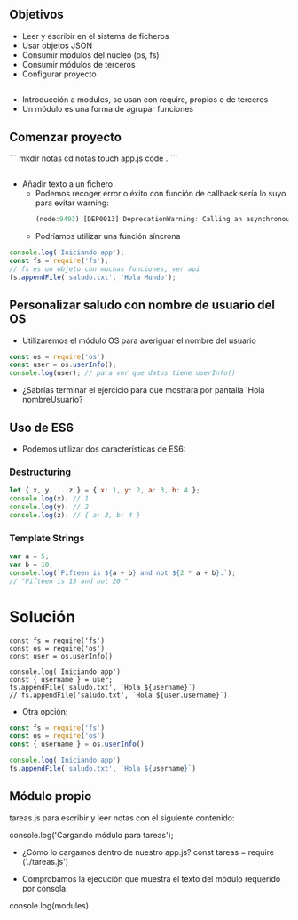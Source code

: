 ## Objetivos

- Leer y escribir en el sistema de ficheros
- Usar objetos JSON
- Consumir modulos del núcleo (os, fs)
- Consumir módulos de terceros
- Configurar proyecto

## 


- Introducción a modules, se usan con require, propios o de terceros
- Un módulo es una forma de agrupar funciones



## Comenzar proyecto

´´´
mkdir notas
cd notas
touch app.js
code .
´´´

## 

- Añadir texto a un fichero
  - Podemos recoger error o éxito con función de callback sería lo suyo para evitar warning:
    ```js
    (node:9493) [DEP0013] DeprecationWarning: Calling an asynchronous function without callback is deprecated.
    ```
  - Podríamos utilizar una función síncrona

```js
console.log('Iniciando app');
const fs = require('fs');
// fs es un objeto con muchas funciones, ver api
fs.appendFile('saludo.txt', 'Hola Mundo');
```

## Personalizar saludo con nombre de usuario del OS

- Utilizaremos el módulo OS para averiguar el nombre del usuario

```js
const os = require('os')
const user = os.userInfo();
console.log(user); // para ver que datos tiene userInfo()
```

- ¿Sabrías terminar el ejercicio para que mostrara por pantalla 'Hola nombreUsuario?

## Uso de ES6

- Podemos utilizar dos características de ES6:

### Destructuring

```js
let { x, y, ...z } = { x: 1, y: 2, a: 3, b: 4 };
console.log(x); // 1
console.log(y); // 2
console.log(z); // { a: 3, b: 4 }
```

### Template Strings

```js
var a = 5;
var b = 10;
console.log(`Fifteen is ${a + b} and not ${2 * a + b}.`);
// "Fifteen is 15 and not 20."
```

# Solución

```
const fs = require('fs')
const os = require('os')
const user = os.userInfo()

console.log('Iniciando app')
const { username } = user;
fs.appendFile('saludo.txt', `Hola ${username}`)
// fs.appendFile('saludo.txt', `Hola ${user.username}`)
```


- Otra opción: 

```js
const fs = require('fs')
const os = require('os')
const { username } = os.userInfo()

console.log('Iniciando app')
fs.appendFile('saludo.txt', `Hola ${username}`)
```


## Módulo propio

tareas.js para escribir y leer notas con el siguiente contenido:

console.log('Cargando módulo para tareas');

- ¿Cómo lo cargamos dentro de nuestro app.js?
const tareas = require ('./tareas.js')

- Comprobamos la ejecución que muestra el texto del módulo requerido por consola.


console.log(modules)
